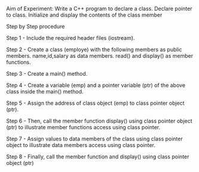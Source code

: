 Aim of Experiment:  Write a C++ program to declare a class. Declare pointer to class. Initialize and display the contents of the class member

Step by Step procedure

Step 1 - Include the required header files (iostream).

Step 2 - Create a class (employe) with the following members as public members. name,id,salary as data members. read() and display() as member functions.

Step 3 - Create a main() method.

Step 4 - Create a variable (emp) and a pointer variable (ptr) of the above class inside the main() method.

Step 5 - Assign the address of class object (emp) to class pointer object (ptr).

Step 6 - Then, call the member function display() using class pointer object (ptr) to illustrate member functions access using class pointer.

Step 7 - Assign values to data members of the class using class pointer object to illustrate data members access using class pointer.

Step 8 - Finally, call the member function and display() using class pointer object (ptr)
